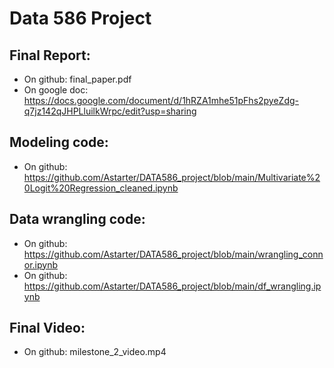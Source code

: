 # Data 586 Project

## Final Report:
- On github: final_paper.pdf
- On google doc: https://docs.google.com/document/d/1hRZA1mhe51pFhs2pyeZdg-q7jz142qJHPLluilkWrpc/edit?usp=sharing

## Modeling code:
- On github: https://github.com/Astarter/DATA586_project/blob/main/Multivariate%20Logit%20Regression_cleaned.ipynb

## Data wrangling code:
- On github: https://github.com/Astarter/DATA586_project/blob/main/wrangling_connor.ipynb
- On github: https://github.com/Astarter/DATA586_project/blob/main/df_wrangling.ipynb

## Final Video:
- On github: milestone_2_video.mp4

